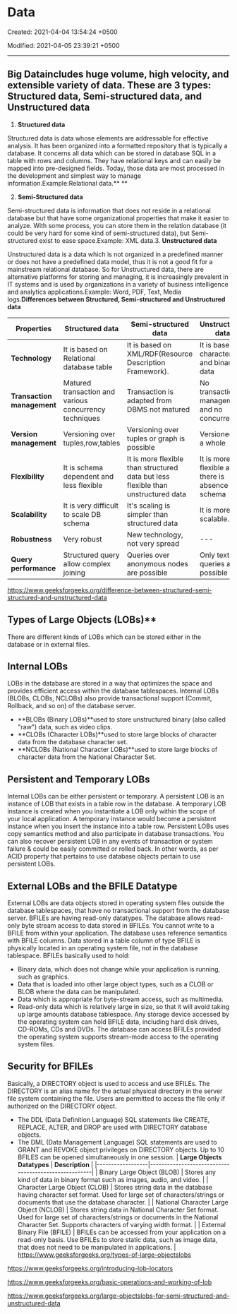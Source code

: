 # Data

Created: 2021-04-04 13:54:24 +0500

Modified: 2021-04-05 23:39:21 +0500

---

## Big Dataincludes huge volume, high velocity, and extensible variety of data. These are 3 types: Structured data, Semi-structured data, and Unstructured data

1. **Structured data**

Structured data is data whose elements are addressable for effective analysis. It has been organized into a formatted repository that is typically a database. It concerns all data which can be stored in database SQL in a table with rows and columns. They have relational keys and can easily be mapped into pre-designed fields. Today, those data are most processed in the development and simplest way to manage information.Example:Relational data.**
**

2. **Semi-Structured data**

Semi-structured data is information that does not reside in a relational database but that have some organizational properties that make it easier to analyze. With some process, you can store them in the relation database (it could be very hard for some kind of semi-structured data), but Semi-structured exist to ease space.Example: XML data.3.  **Unstructured data**

Unstructured data is a data which is not organized in a predefined manner or does not have a predefined data model, thus it is not a good fit for a mainstream relational database. So for Unstructured data, there are alternative platforms for storing and managing, it is increasingly prevalent in IT systems and is used by organizations in a variety of business intelligence and analytics applications.Example: Word, PDF, Text, Media logs.**Differences between Structured, Semi-structured and Unstructured data**

| **Properties**             | **Structured data**                                    | **Semi-structured data**                                                          | **Unstructured data**                              |
|-------------|--------------------|------------------------|-----------------|
| **Technology**             | It is based on Relational database table               | It is based on XML/RDF(Resource Description Framework).                           | It is based on character and binary data           |
| **Transaction management** | Matured transaction and various concurrency techniques | Transaction is adapted from DBMS not matured                                      | No transaction management and no concurrency       |
| **Version management**     | Versioning over tuples,row,tables                      | Versioning over tuples or graph is possible                                       | Versioned as a whole                               |
| **Flexibility**            | It is schema dependent and less flexible               | It is more flexible than structured data but less flexible than unstructured data | It is more flexible and there is absence of schema |
| **Scalability**            | It is very difficult to scale DB schema                | It's scaling is simpler than structured data                                      | It is more scalable.                               |
| **Robustness**             | Very robust                                            | New technology, not very spread                                                   | ---                                                |
| **Query performance**      | Structured query allow complex joining                | Queries over anonymous nodes are possible                                         | Only textual queries are possible                  |
<https://www.geeksforgeeks.org/difference-between-structured-semi-structured-and-unstructured-data>

## Types of Large Objects (LOBs)**

There are different kinds of LOBs which can be stored either in the database or in external files.

## Internal LOBs

LOBs in the database are stored in a way that optimizes the space and provides efficient access within the database tablespaces.
Internal LOBs (BLOBs, CLOBs, NCLOBs) also provide transactional support (Commit, Rollback, and so on) of the database server.

- **BLOBs (Binary LOBs)**used to store unstructured binary (also called "raw") data, such as video clips.
- **CLOBs (Character LOBs)**used to store large blocks of character data from the database character set.
- **NCLOBs (National Character LOBs)**used to store large blocks of character data from the National Character Set.

## Persistent and Temporary LOBs

Internal LOBs can be either persistent or temporary. A persistent LOB is an instance of LOB that exists in a table row in the database. A temporary LOB instance is created when you instantiate a LOB only within the scope of your local application.
A temporary instance would become a persistent instance when you insert the instance into a table row.
Persistent LOBs uses copy semantics method and also participate in database transactions. You can also recover persistent LOB in any events of transaction or system failure & could be easily committed or rolled back. In other words, as per ACID property that pertains to use database objects pertain to use persistent LOBs.

## External LOBs and the BFILE Datatype

External LOBs are data objects stored in operating system files outside the database tablespaces, that have no transactional support from the database server.
BFILEs are having read-only datatypes. The database allows read-only byte stream access to data stored in BFILEs. You cannot write to a BFILE from within your application.
The database uses reference semantics with BFILE columns. Data stored in a table column of type BFILE is physically located in an operating system file, not in the database tablespace.
BFILEs basically used to hold:

- Binary data, which does not change while your application is running, such as graphics.
- Data that is loaded into other large object types, such as a CLOB or BLOB where the data can be manipulated.
- Data which is appropriate for byte-stream access, such as multimedia.
- Read-only data which is relatively large in size, so that it will avoid taking up large amounts database tablespace.
Any storage device accessed by the operating system can hold BFILE data, including hard disk drives, CD-ROMs, CDs and DVDs. The database can access BFILEs provided the operating system supports stream-mode access to the operating system files.

## Security for BFILEs

Basically, a DIRECTORY object is used to access and use BFILEs. The DIRECTORY is an alias name for the actual physical directory in the server file system containing the file. Users are permitted to access the file only if authorized on the DIRECTORY object.

- The DDL (Data Definition Language) SQL statements like CREATE, REPLACE, ALTER, and DROP are used with DIRECTORY database objects.
- The DML (Data Management Language) SQL statements are used to GRANT and REVOKE object privileges on DIRECTORY objects.
Up to 10 BFILES can be opened simultaneously in one session.
| **Large Objects Datatypes**             | **Description**                                                                                                                                                                        |
|------------------|------------------------------------------------------|
| Binary Large Object (BLOB)              | Stores any kind of data in binary format such as images, audio, and video.                                                                                                             |
| Character Large Object (CLOB)           | Stores string data in the database having character set format. Used for large set of characters/strings or documents that use the database character.                                 |
| National Character Large Object (NCLOB) | Stores string data in National Character Set format. Used for large set of characters/strings or documents in the National Character Set. Supports characters of varying width format. |
| External Binary File (BFILE)            | BFILEs can be accessed from your application on a read-only basis. Use BFILEs to store static data, such as image data, that does not need to be manipulated in applications.          |
<https://www.geeksforgeeks.org/types-of-large-objectslobs>

<https://www.geeksforgeeks.org/introducing-lob-locators>

<https://www.geeksforgeeks.org/basic-operations-and-working-of-lob>

<https://www.geeksforgeeks.org/large-objectslobs-for-semi-structured-and-unstructured-data>
